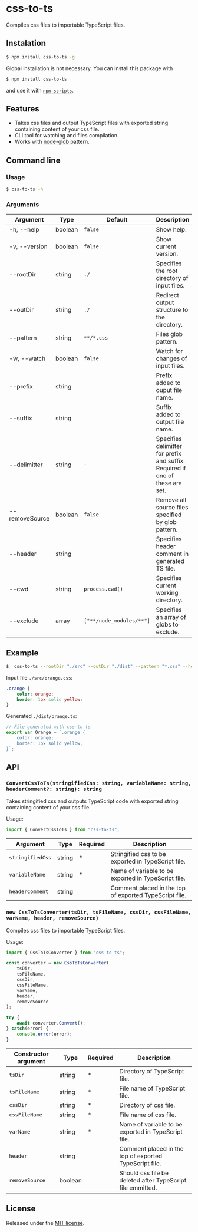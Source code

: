 # css-to-ts

Compiles css files to importable TypeScript files.

## Instalation
```sh
$ npm install css-to-ts -g
```

Global installation is not necessary. You can install this package with 
```sh 
$ npm install css-to-ts
``` 
and use it with [`npm-scripts`](https://docs.npmjs.com/misc/scripts).

## Features
- Takes css files and output TypeScript files with exported string containing content of your css file.
- CLI tool for watching and files compilation.
- Works with [node-glob](https://github.com/isaacs/node-glob) pattern.

## Command line

### Usage
```sh
$ css-to-ts -h
```

### Arguments
| Argument                      | Type      | Default                   | Description                                                                   |
|-------------------------------|-----------|---------------------------|-------------------------------------------------------------------------------|
| -h, --help                    | boolean   | `false`                   | Show help.                                                                    |
| -v, --version                 | boolean   | `false`                   | Show current version.                                                         |
| --rootDir                     | string    | `./`                      | Specifies the root directory of input files.                                  |
| --outDir                      | string    | `./`                      | Redirect output structure to the directory.                                   |
| --pattern                     | string    | `**/*.css`                | Files glob pattern.                                                           |
| -w, --watch                   | boolean   | `false`                   | Watch for changes of input files.                                             |
| --prefix                      | string    |                           | Prefix added to ouput file name.                                              |
| --suffix                      | string    |                           | Suffix added to output file name.                                             |
| --delimitter                  | string    | `-`                       | Specifies delimitter for prefix and suffix. Required if one of these are set. |
| --removeSource                | boolean   | `false`                   | Remove all source files specified by glob pattern.                            |
| --header                      | string    |                           | Specifies header comment in generated TS file.                                |
| --cwd                         | string    | `process.cwd()`           | Specifies current working directory.                                          |
| --exclude                     | array     | `["**/node_modules/**"]`  | Specifies an array of globs to exclude.                                       |

## Example

```sh
$  css-to-ts --rootDir "./src" --outDir "./dist" --pattern "*.css" --header "File generated with css-to-ts"
```

Input file `./src/orange.css`:
```css
.orange {
    color: orange;
    border: 1px solid yellow;
}
```

Generated `./dist/orange.ts`:
```ts
// File generated with css-to-ts
export var Orange = `.orange {
    color: orange;
    border: 1px solid yellow;
}`;

```

## API

### `ConvertCssToTs(stringifiedCss: string, variableName: string, headerComment?: string): string`

Takes stringified css and outputs TypeScript code with exported string containing content of your css file.

Usage:
```ts
import { ConvertCssToTs } from "css-to-ts";
```



| Argument          | Type   | Required | Description                                               |
|-------------------|--------|----------|-----------------------------------------------------------|
| `stringifiedCss`  | string | *        | Stringified css to be exported in TypeScript file.        |
| `variableName`    | string | *        | Name of variable to be exported in TypeScript file.       |
| `headerComment`   | string |          | Comment placed in the top of exported TypeScript file.    |

### `new CssToTsConverter(tsDir, tsFileName, cssDir, cssFileName, varName, header, removeSource)`

Compiles css files to importable TypeScript files.

Usage:
```ts
import { CssToTsConverter } from "css-to-ts";

const converter = new CssToTsConverter(
    tsDir,
    tsFileName,
    cssDir,
    cssFileName,
    varName,
    header,
    removeSource
);

try {
    await converter.Convert();
} catch(error) {
    console.error(error);
}
```

| Constructor argument  | Type      | Required  | Description                                                   |
|-----------------------|-----------|-----------|---------------------------------------------------------------|
| `tsDir`               | string    | *         | Directory of TypeScript file.                                 |
| `tsFileName`          | string    | *         | File name of TypeScript file.                                 |
| `cssDir`              | string    | *         | Directory of css file.                                        |
| `cssFileName`         | string    | *         | File name of css file.                                        |
| `varName`             | string    | *         | Name of variable to be exported in TypeScript file.           |
| `header`              | string    |           | Comment placed in the top of exported TypeScript file.        |
| `removeSource`        | boolean   |           | Should css file be deleted after TypeScript file emmitted.    |



## License
Released under the [MIT license](LICENSE).
